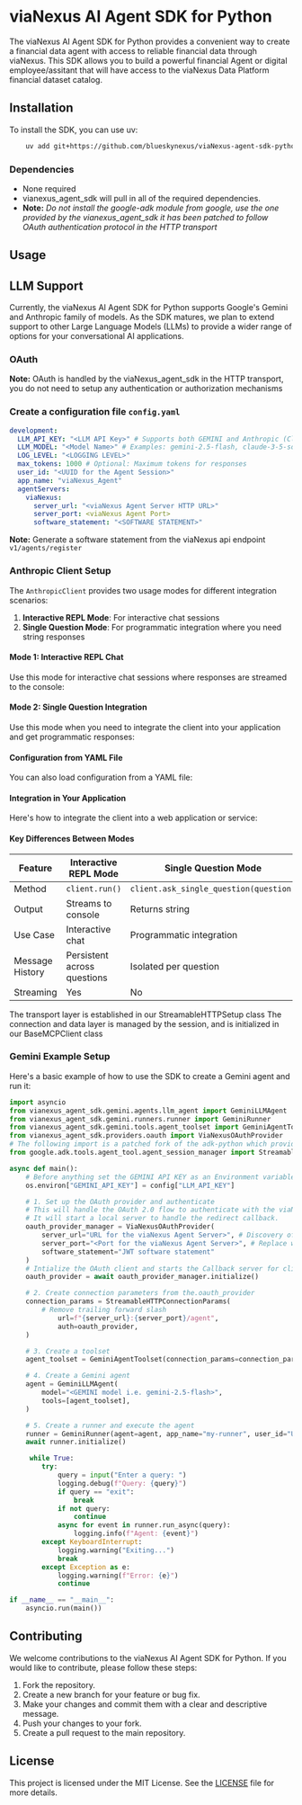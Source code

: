 # viaNexus AI Agent SDK for Python

The viaNexus AI Agent SDK for Python provides a convenient way to create a financial data agent with access to reliable financial data through viaNexus.
This SDK allows you to build a powerful financial Agent or digital employee/assitant that will have access to the viaNexus Data Platform financial dataset catalog.

## Installation

To install the SDK, you can use uv:

```bash
    uv add git+https://github.com/blueskynexus/viaNexus-agent-sdk-python --tag v0.1.19-pre
```
### Dependencies
- None required
- vianexus_agent_sdk will pull in all of the required dependencies.
- **Note:** _Do not install the google-adk module from google, use the one provided by the vianexus_agent_sdk it has been patched to follow OAuth authentication protocol in the HTTP transport_

## Usage
## LLM Support

Currently, the viaNexus AI Agent SDK for Python supports Google's Gemini and Anthropic family of models. As the SDK matures, we plan to extend support to other Large Language Models (LLMs) to provide a wider range of options for your conversational AI applications.


### OAuth
**Note:** OAuth is handled by the viaNexus_agent_sdk in the HTTP transport, you do not need to setup any authentication or authorization mechanisms
### Create a configuration file `config.yaml`
```yaml
development:
  LLM_API_KEY: "<LLM API Key>" # Supports both GEMINI and Anthropic (Claude) API keys
  LLM_MODEL: "<Model Name>" # Examples: gemini-2.5-flash, claude-3-5-sonnet-20241022
  LOG_LEVEL: "<LOGGING LEVEL>"
  max_tokens: 1000 # Optional: Maximum tokens for responses
  user_id: "<UUID for the Agent Session>"
  app_name: "viaNexus_Agent"
  agentServers:
    viaNexus:
      server_url: "<viaNexus Agent Server HTTP URL>"
      server_port: <viaNexus Agent Port>
      software_statement: "<SOFTWARE STATEMENT>"
```
**Note:** Generate a software statement from the viaNexus api endpoint `v1/agents/register`

### Anthropic Client Setup

The `AnthropicClient` provides two usage modes for different integration scenarios:

1. **Interactive REPL Mode**: For interactive chat sessions
2. **Single Question Mode**: For programmatic integration where you need string responses

#### Mode 1: Interactive REPL Chat

Use this mode for interactive chat sessions where responses are streamed to the console:

#### Mode 2: Single Question Integration

Use this mode when you need to integrate the client into your application and get programmatic responses:

#### Configuration from YAML File

You can also load configuration from a YAML file:

#### Integration in Your Application

Here's how to integrate the client into a web application or service:

#### Key Differences Between Modes

| Feature | Interactive REPL Mode | Single Question Mode |
|---------|----------------------|---------------------|
| Method | `client.run()` | `client.ask_single_question(question)` |
| Output | Streams to console | Returns string |
| Use Case | Interactive chat | Programmatic integration |
| Message History | Persistent across questions | Isolated per question |
| Streaming | Yes | No |

The transport layer is established in our StreamableHTTPSetup class
The connection and data layer is managed by the session, and is initialized in our BaseMCPClient class

### Gemini Example Setup
Here's a basic example of how to use the SDK to create a Gemini agent and run it:

```python
import asyncio
from vianexus_agent_sdk.gemini.agents.llm_agent import GeminiLLMAgent
from vianexus_agent_sdk.gemini.runners.runner import GeminiRunner
from vianexus_agent_sdk.gemini.tools.agent_toolset import GeminiAgentToolset
from vianexus_agent_sdk.providers.oauth import ViaNexusOAuthProvider
# The following import is a patched fork of the adk-python which provides support for OAuth protocol through HTTP transport
from google.adk.tools.agent_tool.agent_session_manager import StreamableHTTPConnectionParams

async def main():
    # Before anything set the GEMINI API KEY as an Environment variable
    os.environ["GEMINI_API_KEY"] = config["LLM_API_KEY"]

    # 1. Set up the OAuth provider and authenticate
    # This will handle the OAuth 2.0 flow to authenticate with the viaNexus Agent server.
    # It will start a local server to handle the redirect callback.
    oauth_provider_manager = ViaNexusOAuthProvider(
        server_url="URL for the viaNexus Agent Server>", # Discovery of Auth server, the server providing /.well-known/oauth-protected-resource
        server_port="<Port for the viaNexus Agent Server>", # Replace with viaNexus Agent server port
        software_statement="JWT software statement"
    )
    # Intialize the OAuth client and starts the Callback server for client side of OAuth2.0/2.1
    oauth_provider = await oauth_provider_manager.initialize()

    # 2. Create connection parameters from the.oauth_provider
    connection_params = StreamableHTTPConnectionParams(
        # Remove trailing forward slash
            url=f"{server_url}:{server_port}/agent",
            auth=oauth_provider,
    )

    # 3. Create a toolset
    agent_toolset = GeminiAgentToolset(connection_params=connection_params)

    # 4. Create a Gemini agent
    agent = GeminiLLMAgent(
        model="<GEMINI model i.e. gemini-2.5-flash>",
        tools=[agent_toolset],
    )

    # 5. Create a runner and execute the agent
    runner = GeminiRunner(agent=agent, app_name="my-runner", user_id="UUID for the session", session_id="my-session")
    await runner.initialize()

     while True:
        try:
            query = input("Enter a query: ")
            logging.debug(f"Query: {query}")
            if query == "exit":
                break
            if not query:
                continue
            async for event in runner.run_async(query):
                logging.info(f"Agent: {event}")
        except KeyboardInterrupt:
            logging.warning("Exiting...")
            break
        except Exception as e:
            logging.warning(f"Error: {e}")
            continue

if __name__ == "__main__":
    asyncio.run(main())

```

## Contributing

We welcome contributions to the viaNexus AI Agent SDK for Python. If you would like to contribute, please follow these steps:

1.  Fork the repository.
2.  Create a new branch for your feature or bug fix.
3.  Make your changes and commit them with a clear and descriptive message.
4.  Push your changes to your fork.
5.  Create a pull request to the main repository.

## License

This project is licensed under the MIT License. See the [LICENSE](LICENSE) file for more details.
